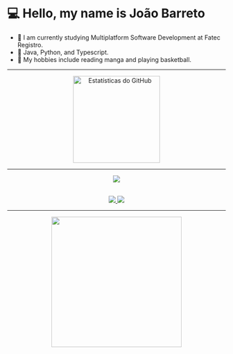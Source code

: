 # 💻 Hello, my name is João Barreto

- 🌿 I am currently studying Multiplatform Software Development at Fatec Registro.
- 🦕 Java, Python, and Typescript.
- 🦐 My hobbies include reading manga and playing basketball.

<hr>
<div align="center">
<img height="200px" src="https://github-readme-stats.vercel.app/api/top-langs/?username=jaobarreto&theme=dark&hide_border=true&include_all_commits=false&count_private=false&layout=compact" alt="Estatísticas do GitHub">
</div>
<hr>
<div align="left">
  <p align="center">
  <a href="https://skillicons.dev">
    <img src="https://skillicons.dev/icons?i=git,docker,linux,aws,java,py,ts,js,nodejs,nestjs,jest,mongodb,mysql,postgres,redis" />
  </a>
  </p>
</div>
<br>
<div align="center">
  <a href="https://www.instagram.com/akabarreto/" target="_blank">
    <img src="https://skillicons.dev/icons?i=instagram" />
  </a>
  <a href="https://www.linkedin.com/in/jaobarreto01/" target="_blank">
    <img src="https://skillicons.dev/icons?i=linkedin" />
  </a>
</div>

 <hr>
<div align="center">
<img height="300px" src="https://giffiles.alphacoders.com/221/221987.gif"/>
</div>

<br clear="both">

